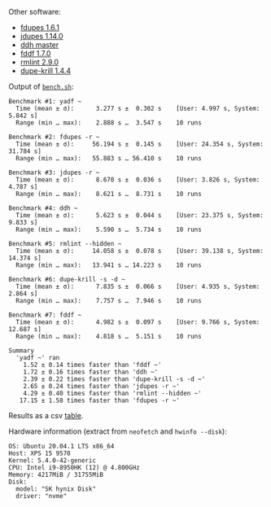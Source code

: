 Other software:
- [fdupes 1.6.1](https://github.com/adrianlopezroche/fdupes)
- [jdupes 1.14.0](https://github.com/jbruchon/jdupes)
- [ddh master](https://github.com/darakian/ddh)
- [fddf 1.7.0](https://github.com/birkenfeld/fddf)
- [rmlint 2.9.0](https://github.com/sahib/rmlint)
- [dupe-krill 1.4.4](https://github.com/kornelski/dupe-krill)


Output of [`bench.sh`](bench.sh):

```
Benchmark #1: yadf ~
  Time (mean ± σ):      3.277 s ±  0.302 s    [User: 4.997 s, System: 5.842 s]
  Range (min … max):    2.888 s …  3.547 s    10 runs

Benchmark #2: fdupes -r ~
  Time (mean ± σ):     56.194 s ±  0.145 s    [User: 24.354 s, System: 31.784 s]
  Range (min … max):   55.883 s … 56.410 s    10 runs

Benchmark #3: jdupes -r ~
  Time (mean ± σ):      8.670 s ±  0.036 s    [User: 3.826 s, System: 4.787 s]
  Range (min … max):    8.621 s …  8.731 s    10 runs

Benchmark #4: ddh ~
  Time (mean ± σ):      5.623 s ±  0.044 s    [User: 23.375 s, System: 9.833 s]
  Range (min … max):    5.590 s …  5.734 s    10 runs

Benchmark #5: rmlint --hidden ~
  Time (mean ± σ):     14.058 s ±  0.078 s    [User: 39.138 s, System: 14.374 s]
  Range (min … max):   13.941 s … 14.223 s    10 runs

Benchmark #6: dupe-krill -s -d ~
  Time (mean ± σ):      7.835 s ±  0.066 s    [User: 4.935 s, System: 2.864 s]
  Range (min … max):    7.757 s …  7.946 s    10 runs

Benchmark #7: fddf ~
  Time (mean ± σ):      4.982 s ±  0.097 s    [User: 9.766 s, System: 12.687 s]
  Range (min … max):    4.818 s …  5.151 s    10 runs

Summary
  'yadf ~' ran
    1.52 ± 0.14 times faster than 'fddf ~'
    1.72 ± 0.16 times faster than 'ddh ~'
    2.39 ± 0.22 times faster than 'dupe-krill -s -d ~'
    2.65 ± 0.24 times faster than 'jdupes -r ~'
    4.29 ± 0.40 times faster than 'rmlint --hidden ~'
   17.15 ± 1.58 times faster than 'fdupes -r ~'
```

Results as a csv [table](bench.csv).

Hardware information (extract from `neofetch` and `hwinfo --disk`):

```
OS: Ubuntu 20.04.1 LTS x86_64
Host: XPS 15 9570
Kernel: 5.4.0-42-generic
CPU: Intel i9-8950HK (12) @ 4.800GHz
Memory: 4217MiB / 31755MiB
Disk:
  model: "SK hynix Disk"
  driver: "nvme"
```
